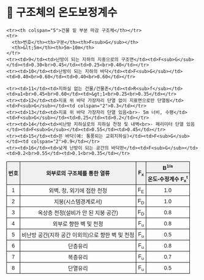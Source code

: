 # 🔹 구조체의 온도보정계수

<!DOCTYPE html>
<html lang="ko">
<head>
  <meta charset="UTF-8">
  <title>열류 및 부위별 보정계수</title>
  <style>
    table {
      border-collapse: collapse;
      width: 100%;
      font-size: 14px;
      font-family: "Malgun Gothic", sans-serif;
    }
    th, td {
      border: 1px solid black;
      padding: 4px;
      text-align: center;
    }
    th {
      background-color: #f0f0f0;
    }
  </style>
</head>
<body>
  <table>
    <tr>
      <th rowspan="2">번호</th>
      <th rowspan="2">외부로의 구조체를 통한 열류</th>
      <th rowspan="2">F<sub>x</sub></th>
      <th colspan="2">B<sup>1/a</sup></th>
    </tr>
    <tr>
      <th colspan="2">온도-수정계수 F<sub>x</sub><sup>t</sup></th>
    </tr>
    <tr><td>1</td><td>외벽, 창, 외기에 접한 천정</td><td>F<sub>E</sub></td><td colspan="2">1.0</td></tr>
    <tr><td>2</td><td>지붕(시스템경계로서)</td><td>F<sub>D</sub></td><td colspan="2">1.0</td></tr>
    <tr><td>3</td><td>옥상층 천정(설비가 안 된 지붕 공간)</td><td>F<sub>D</sub></td><td colspan="2">0.8</td></tr>
    <tr><td>4</td><td>외부로 향한 벽 및 천정</td><td>F<sub>u</sub></td><td colspan="2">0.8</td></tr>
    <tr><td>5</td><td>비난방 공간(지하 공간 이외의)으로 향한 벽 및 천정</td><td>F<sub>u</sub></td><td colspan="2">0.5</td></tr>
    <tr><td>6</td><td>단층유리</td><td>F<sub>u</sub></td><td colspan="2">0.8</td></tr>
    <tr><td>7</td><td>복층유리</td><td>F<sub>u</sub></td><td colspan="2">0.7</td></tr>
    <tr><td>8</td><td>단열유리</td><td>F<sub>u</sub></td><td colspan="2">0.5</td></tr>

    <tr><th colspan="5">건물 밑 부분 마감 구조체</th></tr>
    <tr>
      <th>번호</th><th>구분</th><th>F<sub>G</sub></th>
      <th>&lt;5m</th><th>5m~10m</th>
    </tr>
    <tr><td>9</td><td>난방이 되는 지하의 지중으로의 구조면</td><td>F<sub>G</sub></td><td>0.30<br>0.45</td><td>0.25<br>0.40</td></tr>
    <tr><td>10</td><td>난방이 되는 지하의 바닥</td><td>F<sub>G</sub></td><td>0.40<br>0.60</td><td>0.40<br>0.60</td></tr>

    <tr><td>11</td><td>지하실 없는 건물/건물존</td><td>R<sub>f</sub></td><td>≤1<br>0.45<br>0.60</td><td>&gt;1<br>0.25<br>0.35</td></tr>
    <tr><td>12</td><td>지표 위 바닥 가장자리 단열 없이 지표면으로만 단열됨</td><td>F<sub>G</sub></td><td colspan="2">0.3</td></tr>
    <tr><td>13</td><td>지표 위 바닥 가장자리 단열 있음<br>- 5m 너비, 수평</td><td>F<sub>G</sub></td><td>0.25</td><td>0.2</td></tr>
    <tr><td>14</td><td>비난방 지하실로의 지하실 천정 및 내벽<br>- 페리미터 단열 있음</td><td>F<sub>G</sub></td><td>0.55</td><td>0.45</td></tr>
    <tr><td>15</td><td>뜬 바닥(예: 통풍되는 교회지하실)</td><td>F<sub>G</sub></td><td colspan="2">0.9</td></tr>
    <tr><td>16</td><td>낮게 난방이 되는 공간의 바닥판</td><td>F<sub>G</sub></td><td>0.2<br>0.55</td><td>0.1<br>0.35</td></tr>
  </table>
</body>
</html>
